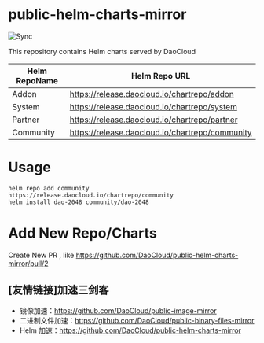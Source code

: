 # public-helm-charts-mirror

![Sync](https://github.com/DaoCloud/public-helm-charts-mirror/raw/gh-pages/daocloud-sync-badge.svg)

This repository contains Helm charts served by DaoCloud

| Helm RepoName      | Helm Repo URL |
| ----------- | ----------- |
| Addon      | https://release.daocloud.io/chartrepo/addon       |
| System   | https://release.daocloud.io/chartrepo/system        |
| Partner  | https://release.daocloud.io/chartrepo/partner        |
| Community  | https://release.daocloud.io/chartrepo/community      |

# Usage

`````````
helm repo add community https://release.daocloud.io/chartrepo/community 
helm install dao-2048 community/dao-2048
`````````

# Add New Repo/Charts

Create New PR , like https://github.com/DaoCloud/public-helm-charts-mirror/pull/2


## [友情链接]加速三剑客

* 镜像加速：https://github.com/DaoCloud/public-image-mirror
* 二进制文件加速：https://github.com/DaoCloud/public-binary-files-mirror
* Helm 加速：https://github.com/DaoCloud/public-helm-charts-mirror
